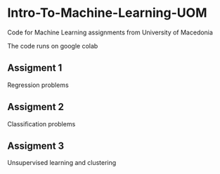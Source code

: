 # Intro-To-Machine-Learning-UOM

Code for Machine Learning assignments from University of Macedonia

The code runs on google colab

## Assigment 1

Regression problems

## Assigment 2

Classification problems

## Assigment 3

Unsupervised learning and clustering
